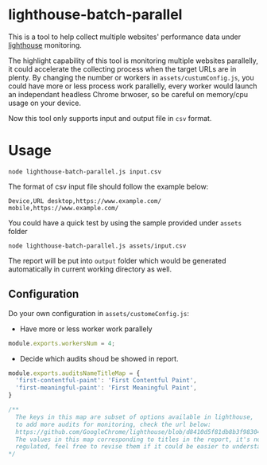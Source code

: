 # lighthouse-batch-parallel
This is a tool to help collect multiple websites' performance data under [lighthouse](https://github.com/GoogleChrome/lighthouse) monitoring.

The highlight capability of this tool is monitoring multiple websites parallelly, it could accelerate the collecting process when the target URLs are in plenty. By changing the number or workers in `assets/custumConfig.js`, you could have more or less process work parallelly, every worker would launch an independant headless Chrome brwoser, so be careful on memory/cpu usage on your device.

Now this tool only supports input and output file in `csv` format.

# Usage

`node lighthouse-batch-parallel.js input.csv`

The format of csv input file should follow the example below:

`
Device,URL
desktop,https://www.example.com/
mobile,https://www.example.com/
`

You could have a quick test by using the sample provided under `assets` folder

`node lighthouse-batch-parallel.js assets/input.csv`

The report will be put into `output` folder which would be generated automatically in current working directory as well.

## Configuration

Do your own configuration in `assets/customeConfig.js`:

* Have more or less worker work parallely 

```js
module.exports.workersNum = 4;
```

* Decide which audits shoud be showed in report.

```js
module.exports.auditsNameTitleMap = {
  'first-contentful-paint': 'First Contentful Paint',
  'first-meaningful-paint': 'First Meaningful Paint',
}

/**
  The keys in this map are subset of options available in lighthouse,
  to add more audits for monitoring, check the url below:
  https://github.com/GoogleChrome/lighthouse/blob/d8410d5f81db8b3f98304f338afb7309719be0ae/lighthouse-core/config/default-config.js#L365
  The values in this map corresponding to titles in the report, it's not
  regulated, feel free to revise them if it could be easier to understand
*/
```